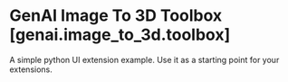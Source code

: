 # GenAI Image To 3D Toolbox [genai.image_to_3d.toolbox]

A simple python UI extension example. Use it as a starting point for your extensions.

